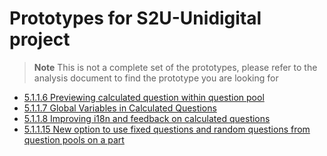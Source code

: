 # Prototypes for S2U-Unidigital project

> **Note**
> This is not a complete set of the prototypes, please refer to
> the analysis document to find the prototype you are looking for

* [5.1.1.6 Previewing calculated question within question pool](5.1.1.6-previewing-calculated-questions-within-question-pool/previewing-calculated-questions-within-question-pool.md)
* [5.1.1.7 Global Variables in Calculated Questions](5.1.1.7-global-variables-in-calculated-question/global-variables-in-calculated-question.md)
* [5.1.1.8 Improving i18n and feedback on calculated questions](5.1.1.8-improving-i18n-and-feedback-on-calculated-question/improving-i18n-and-feedback-on-calculated-question.md)
* [5.1.1.15 New option to use fixed questions and random questions from question pools on a part](5.1.1.15-new-option-to-use-fixed-questions-and-random-questions/new-option-to-use-fixed-questions-and-random-questions.md)
